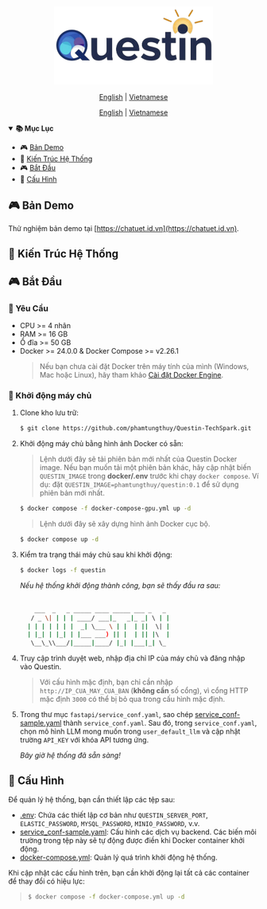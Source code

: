 <div align="center">
<a href="https://chatuet.id.vn/">
<img src="frontend/src/assets/questin.png" width="320" alt="questin logo">
</a>
</div>

<p align="center" >
  <a href="./README.md">English</a> |
  <a href="./README_vi.md">Vietnamese</a>
</p>

<p align="center" >
  <a href="./README.md">English</a> |
  <a href="./README_vi.md">Vietnamese</a>
</p>

<details open>
<summary><b>📚 Mục Lục</b></summary>

- 🎮 [Bản Demo](#-bản-demo)
- 🔎 [Kiến Trúc Hệ Thống](#-kiến-trúc-hệ-thống)
- 🎮 [Bắt Đầu](#-bắt-đầu)
- 🔧 [Cấu Hình](#-cấu-hình)

</details>

## 🎮 Bản Demo

Thử nghiệm bản demo tại [https://chatuet.id.vn](https://chatuet.id.vn).

## 🔎 Kiến Trúc Hệ Thống

## 🎮 Bắt Đầu

### 📝 Yêu Cầu

- CPU >= 4 nhân
- RAM >= 16 GB
- Ổ đĩa >= 50 GB
- Docker >= 24.0.0 & Docker Compose >= v2.26.1
  > Nếu bạn chưa cài đặt Docker trên máy tính của mình (Windows, Mac hoặc Linux),
  > hãy tham khảo [Cài đặt Docker Engine](https://docs.docker.com/engine/install/).

### 🚀 Khởi động máy chủ

1. Clone kho lưu trữ:

   ```bash
   $ git clone https://github.com/phamtungthuy/Questin-TechSpark.git
   ```

2. Khởi động máy chủ bằng hình ảnh Docker có sẵn:

   > Lệnh dưới đây sẽ tải phiên bản mới nhất của Questin Docker image. Nếu bạn muốn tải một phiên bản khác, hãy cập nhật biến `QUESTIN_IMAGE` trong **docker/.env** trước khi chạy `docker compose`. Ví dụ: đặt `QUESTIN_IMAGE=phamtungthuy/questin:0.1` để sử dụng phiên bản mới nhất.
   
   ```bash
   $ docker compose -f docker-compose-gpu.yml up -d
   ```

   > Lệnh dưới đây sẽ xây dựng hình ảnh Docker cục bộ.
   
   ```bash
   $ docker compose up -d
   ```

3. Kiểm tra trạng thái máy chủ sau khi khởi động:

   ```bash
   $ docker logs -f questin
   ```

   _Nếu hệ thống khởi động thành công, bạn sẽ thấy đầu ra sau:_

   ```bash

       ___  _   _ _____ ____ _____ ___ _   _
      / _ \| | | | ____/ ___|_   _|_ _| \ | |
     | | | | | | |  _| \___ \ | |  | ||  \| |
     | |_| | |_| | |___ ___) || |  | || |\  |
      \__\_\\___/|_____|____/ |_| |___|_| \_  

   ```

4. Truy cập trình duyệt web, nhập địa chỉ IP của máy chủ và đăng nhập vào Questin.
   > Với cấu hình mặc định, bạn chỉ cần nhập `http://IP_CUA_MAY_CUA_BAN` (**không cần** số cổng), vì cổng HTTP mặc định `3000` có thể bị bỏ qua trong cấu hình mặc định.

5. Trong thư mục `fastapi/service_conf.yaml`, sao chép [service_conf-sample.yaml](./fastapi/conf/service_conf-sample.yaml) thành `service_conf.yaml`. Sau đó, trong `service_conf.yaml`, chọn mô hình LLM mong muốn trong `user_default_llm` và cập nhật trường `API_KEY` với khóa API tương ứng.

   _Bây giờ hệ thống đã sẵn sàng!_

## 🔧 Cấu Hình

Để quản lý hệ thống, bạn cần thiết lập các tệp sau:

- [.env](./.env): Chứa các thiết lập cơ bản như `QUESTIN_SERVER_PORT`, `ELASTIC_PASSWORD`, `MYSQL_PASSWORD`, 
  `MINIO_PASSWORD`, v.v.
- [service_conf-sample.yaml](./fastapi/conf/service_conf-sample.yaml): Cấu hình các dịch vụ backend. Các biến môi trường trong tệp này sẽ tự động được điền khi Docker container khởi động.
- [docker-compose.yml](./docker-compose.yml): Quản lý quá trình khởi động hệ thống.

Khi cập nhật các cấu hình trên, bạn cần khởi động lại tất cả các container để thay đổi có hiệu lực:

> ```bash
> $ docker compose -f docker-compose.yml up -d
> ```

